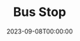 ---
title: Bus Stop
date: 2023-09-08T00:00:00
opening_date: 1977-01-21
closing_date: 1977-02-05
layout: productions
program:
Theatre: Theatre Jacksonville
Venue: Little Theatre
cast:
- Elma Duckworth: Valerie Howard
- Grace Hoylard: Nancy Kaye
- Will Masters: Tom Pitt
- Cherie: Shirley Lightbody
- Dr. Gerald Lyman: David Crabtree
- Carl: Dick Kerekes
- Virgil Blessing: Tom Nehl
- Bo Decker: David Horne
crew:
- Director: Robert Knowles
- Scene Design: Mike Murphy
- Stage Manager: Pam Jackson
- Special Consultant: Marty Friedman
- Lighting Design: Kelly Hart
- Lighting Technician: Rhythm McCarthy
- Sound Technician: Wanda Newell
- Set Construction:
  - Sharon Brown
  - Scott Denham
  - Marty Friedman
  - Tom Heffernan
  - Leyton Holmes
  - Pam Jackson
  - Merry Merritt
  - Frank Mastroianni
  - Pam Schere
  - Dale Stillson
  - Doug Thomas
  - Don Wachholz
  - Alan Zawalki
- Properties: Sharon Brown
- Costumes: Gert Berman
- Publicity: Madge Bruner
- Box Office:
  - Pat Mullarkey
  - Gert Berman
  - Ann Dubow
  - Pat Somers
  - Esta Tkac
  - Martha Wynne
orchestra:
---